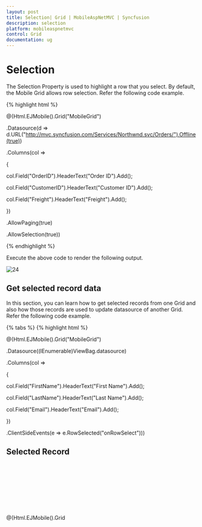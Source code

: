 ```yaml
---
layout: post
title: Selection| Grid | MobileAspNetMVC | Syncfusion
description: selection
platform: mobileaspnetmvc
control: Grid
documentation: ug
---
```


# Selection

The Selection Property is used to highlight a row that you select. By default, the Mobile Grid allows row selection. Refer the following code example.

{% highlight html %}

@(Html.EJMobile().Grid<object>("MobileGrid")

.Datasource(d => d.URL("http://mvc.syncfusion.com/Services/Northwnd.svc/Orders/").Offline(true))

.Columns(col =>

{

col.Field("OrderID").HeaderText("Order ID").Add();

col.Field("CustomerID").HeaderText("Customer ID").Add();

col.Field("Freight").HeaderText("Freight").Add();

})

.AllowPaging(true)

.AllowSelection(true))


{% endhighlight %}


Execute the above code to render the following output.


![24](Selection_images/Selection_img1.png)



## Get selected record data

In this section, you can learn how to get selected records from one Grid and also how those records are used to update datasource of another Grid. Refer the following code example.

{% tabs %}
{% highlight html %}

@(Html.EJMobile().Grid<object>("MobileGrid")

.Datasource((IEnumerable<object>)ViewBag.datasource)

.Columns(col =>

{

col.Field("FirstName").HeaderText("First Name").Add();

col.Field("LastName").HeaderText("Last Name").Add();

col.Field("Email").HeaderText("Email").Add();

})

.ClientSideEvents(e => e.RowSelected("onRowSelect")))

<h2>Selected Record</h2>

@(Html.EJMobile().Grid<object>("NewGrid")

.Datasource((IEnumerable<object>)ViewBag.datasource)

.Columns(col =>

{

col.Field("FirstName").HeaderText("First Name").Add();

col.Field("LastName").HeaderText("Last Name").Add();

col.Field("Email").HeaderText("Email").Add();

}))

{% endhighlight %}

{% highlight js %}



<script type="text/javascript">

function onRowSelect(e) {

$("#NewGrid").ejmGrid({ dataSource: [e.record] });

}

</script>

{% endhighlight %}


{% highlight c# %}

namespace MVCSampleBrowser.Controllers.Grid

{

public class GridController : Controller

{

public class Person

{

public string FirstName { get; set; }

public string LastName { get; set; }

public string Email { get; set; }

}



public ActionResult GridView()

{

List<Person> Persons = new List<Person>();

Persons.Add(new Person() { FirstName = "John", LastName = "Beckett", Email = "john@syncfusion.com" });

Persons.Add(new Person() { FirstName = "Ben", LastName = "Beckett", Email = "ben@syncfusion.com" });

Persons.Add(new Person() { FirstName = "Andrew", LastName = "Beckett", Email = "andrew@syncfusion.com" });

ViewBag.datasource = Persons;

return View();

}



}

}

{% endhighlight %}
{% endtabs %}

![25](Selection_images/Selection_img2.png)





